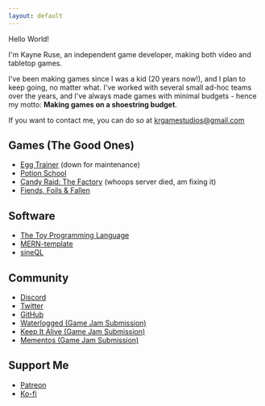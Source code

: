 ```yaml
---
layout: default
---
```


Hello World!

I'm Kayne Ruse, an independent game developer, making both video and tabletop games.

I've been making games since I was a kid (20 years now!), and I plan to keep going, no matter what. I've worked with several small ad-hoc teams over the years, and I've always made games with minimal budgets - hence my motto: **Making games on a shoestring budget**.

If you want to contact me, you can do so at [krgamestudios@gmail.com](mailto:krgamestudios@gmail.com)

## Games (The Good Ones)

* [Egg Trainer](https://eggtrainer.com) (down for maintenance)
* [Potion School](https://www.drivethrucards.com/product/305213/Potion-School)
* [Candy Raid: The Factory](https://candyraid.com) (whoops server died, am fixing it)
* [Fiends, Foils & Fallen](https://www.wargamevault.com/product/398072/Fiends-Foils--Fallen)

## Software

* [The Toy Programming Language](https://toylang.com)
* [MERN-template](https://github.com/krgamestudios/MERN-template)
* [sineQL](https://github.com/Ratstail91/sineQL)

## Community

* [Discord](https://discord.gg/7BFyaEgE5b)
* [Twitter](https://twitter.com/KRGameStudios)
* [GitHub](https://github.com/krgamestudios)
* [Waterlogged (Game Jam Submission)](https://bunnytrail.itch.io/waterlogged)
* [Keep It Alive (Game Jam Submission)](https://ratstail91.itch.io/keep-it-alive)
* [Mementos (Game Jam Submission)](https://ratstail91.itch.io/mementos)

## Support Me

* [Patreon](https://www.patreon.com/krgamestudios)
* [Ko-fi](https://ko-fi.com/krgamestudios)

